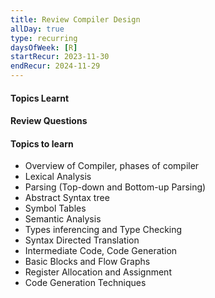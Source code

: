 ```yaml
---
title: Review Compiler Design
allDay: true
type: recurring
daysOfWeek: [R]
startRecur: 2023-11-30
endRecur: 2024-11-29
---
```

#### Topics Learnt


#### Review Questions


#### Topics to learn
- Overview of Compiler, phases of compiler
- Lexical Analysis
- Parsing (Top-down and Bottom-up Parsing)
- Abstract Syntax tree
- Symbol Tables
- Semantic Analysis
- Types inferencing and Type Checking
- Syntax Directed Translation
- Intermediate Code, Code Generation
- Basic Blocks and Flow Graphs
- Register Allocation and Assignment
- Code Generation Techniques
